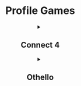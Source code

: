 <h1 align="center">Profile Games</h1>
<!-- CONNECT4 -->
<details align="center"><summary><h2>Connect 4</h2></summary>
<table align="center">
<tr></tr>
<tr><td>
<p align="center"><b>A game of Connect 4 played on GitHub.</b><br>🔴 Click on a column to make a move. It is currently Red's turn. 🔴</p><p>

| [COL 0](https://github.com/neealdon3/neealdon3/issues/new?title=Connect4:+0&body=Please+do+not+change+the+title.+Just+click+"Submit+new+issue".+You+do+not+need+to+do+anything+else.+%3AD) | [COL 1](https://github.com/neealdon3/neealdon3/issues/new?title=Connect4:+1&body=Please+do+not+change+the+title.+Just+click+"Submit+new+issue".+You+do+not+need+to+do+anything+else.+%3AD) | [COL 2](https://github.com/neealdon3/neealdon3/issues/new?title=Connect4:+2&body=Please+do+not+change+the+title.+Just+click+"Submit+new+issue".+You+do+not+need+to+do+anything+else.+%3AD) | [COL 3](https://github.com/neealdon3/neealdon3/issues/new?title=Connect4:+3&body=Please+do+not+change+the+title.+Just+click+"Submit+new+issue".+You+do+not+need+to+do+anything+else.+%3AD) | [COL 4](https://github.com/neealdon3/neealdon3/issues/new?title=Connect4:+4&body=Please+do+not+change+the+title.+Just+click+"Submit+new+issue".+You+do+not+need+to+do+anything+else.+%3AD) | [COL 5](https://github.com/neealdon3/neealdon3/issues/new?title=Connect4:+5&body=Please+do+not+change+the+title.+Just+click+"Submit+new+issue".+You+do+not+need+to+do+anything+else.+%3AD) | [COL 6](https://github.com/neealdon3/neealdon3/issues/new?title=Connect4:+6&body=Please+do+not+change+the+title.+Just+click+"Submit+new+issue".+You+do+not+need+to+do+anything+else.+%3AD) | [COL 7](https://github.com/neealdon3/neealdon3/issues/new?title=Connect4:+7&body=Please+do+not+change+the+title.+Just+click+"Submit+new+issue".+You+do+not+need+to+do+anything+else.+%3AD) |
| :-: | :-: | :-: | :-: | :-: | :-: | :-: | :-: |
| <img src="https://github.com/neealdon3/neealdon3/raw/master/games/common/blank.png" alt="blank" width="50px"> | <img src="https://github.com/neealdon3/neealdon3/raw/master/games/common/blank.png" alt="blank" width="50px"> | <img src="https://github.com/neealdon3/neealdon3/raw/master/games/common/blank.png" alt="blank" width="50px"> | <img src="https://github.com/neealdon3/neealdon3/raw/master/games/common/blank.png" alt="blank" width="50px"> | <img src="https://github.com/neealdon3/neealdon3/raw/master/games/common/blank.png" alt="blank" width="50px"> | <img src="https://github.com/neealdon3/neealdon3/raw/master/games/common/blank.png" alt="blank" width="50px"> | <img src="https://github.com/neealdon3/neealdon3/raw/master/games/common/blank.png" alt="blank" width="50px"> | <img src="https://github.com/neealdon3/neealdon3/raw/master/games/common/blank.png" alt="blank" width="50px"> |
| <img src="https://github.com/neealdon3/neealdon3/raw/master/games/common/blank.png" alt="blank" width="50px"> | <img src="https://github.com/neealdon3/neealdon3/raw/master/games/common/blank.png" alt="blank" width="50px"> | <img src="https://github.com/neealdon3/neealdon3/raw/master/games/common/blank.png" alt="blank" width="50px"> | <img src="https://github.com/neealdon3/neealdon3/raw/master/games/common/blank.png" alt="blank" width="50px"> | <img src="https://github.com/neealdon3/neealdon3/raw/master/games/common/blank.png" alt="blank" width="50px"> | <img src="https://github.com/neealdon3/neealdon3/raw/master/games/common/blank.png" alt="blank" width="50px"> | <img src="https://github.com/neealdon3/neealdon3/raw/master/games/common/blank.png" alt="blank" width="50px"> | <img src="https://github.com/neealdon3/neealdon3/raw/master/games/common/blank.png" alt="blank" width="50px"> |
| <img src="https://github.com/neealdon3/neealdon3/raw/master/games/common/blank.png" alt="blank" width="50px"> | <img src="https://github.com/neealdon3/neealdon3/raw/master/games/common/blank.png" alt="blank" width="50px"> | <img src="https://github.com/neealdon3/neealdon3/raw/master/games/common/blank.png" alt="blank" width="50px"> | <img src="https://github.com/neealdon3/neealdon3/raw/master/games/common/blank.png" alt="blank" width="50px"> | <img src="https://github.com/neealdon3/neealdon3/raw/master/games/common/blank.png" alt="blank" width="50px"> | <img src="https://github.com/neealdon3/neealdon3/raw/master/games/common/blank.png" alt="blank" width="50px"> | <img src="https://github.com/neealdon3/neealdon3/raw/master/games/common/blank.png" alt="blank" width="50px"> | <img src="https://github.com/neealdon3/neealdon3/raw/master/games/common/blank.png" alt="blank" width="50px"> |
| <img src="https://github.com/neealdon3/neealdon3/raw/master/games/common/blank.png" alt="blank" width="50px"> | <img src="https://github.com/neealdon3/neealdon3/raw/master/games/common/blank.png" alt="blank" width="50px"> | <img src="https://github.com/neealdon3/neealdon3/raw/master/games/common/blank.png" alt="blank" width="50px"> | <img src="https://github.com/neealdon3/neealdon3/raw/master/games/common/blank.png" alt="blank" width="50px"> | <img src="https://github.com/neealdon3/neealdon3/raw/master/games/common/blank.svg" alt="blank" width="50px"> | <img src="https://github.com/neealdon3/neealdon3/raw/master/games/common/blank.png" alt="blank" width="50px"> | <img src="https://github.com/neealdon3/neealdon3/raw/master/games/common/blank.png" alt="blank" width="50px"> | <img src="https://github.com/neealdon3/neealdon3/raw/master/games/common/blank.png" alt="blank" width="50px"> |
| <img src="https://github.com/neealdon3/neealdon3/raw/master/games/common/blank.png" alt="blank" width="50px"> | <img src="https://github.com/neealdon3/neealdon3/raw/master/games/common/blank.png" alt="blank" width="50px"> | <img src="https://github.com/neealdon3/neealdon3/raw/master/games/common/blank.png" alt="blank" width="50px"> | <img src="https://github.com/neealdon3/neealdon3/raw/master/games/common/blank.png" alt="blank" width="50px"> | <img src="https://github.com/neealdon3/neealdon3/raw/master/games/common/red.svg" alt="red" width="50px"> | <img src="https://github.com/neealdon3/neealdon3/raw/master/games/common/blank.png" alt="blank" width="50px"> | <img src="https://github.com/neealdon3/neealdon3/raw/master/games/common/blank.png" alt="blank" width="50px"> | <img src="https://github.com/neealdon3/neealdon3/raw/master/games/common/blank.png" alt="blank" width="50px"> |
| <img src="https://github.com/neealdon3/neealdon3/raw/master/games/common/blank.png" alt="blank" width="50px"> | <img src="https://github.com/neealdon3/neealdon3/raw/master/games/common/blank.png" alt="blank" width="50px"> | <img src="https://github.com/neealdon3/neealdon3/raw/master/games/common/blank.png" alt="blank" width="50px"> | <img src="https://github.com/neealdon3/neealdon3/raw/master/games/common/blank.svg" alt="blank" width="50px"> | <img src="https://github.com/neealdon3/neealdon3/raw/master/games/common/blank.png" alt="blank" width="50px"> | <img src="https://github.com/neealdon3/neealdon3/raw/master/games/common/blank.png" alt="blank" width="50px"> | <img src="https://github.com/neealdon3/neealdon3/raw/master/games/common/blank.png" alt="blank" width="50px"> | <img src="https://github.com/neealdon3/neealdon3/raw/master/games/common/blank.png" alt="blank" width="50px"> |


<details align="left"><summary><h3>History of moves for this game</h3></summary>

| Move | User |
| :-: | :-: |
| 🟡 Column 4 | [ @oSumAtrIX](https://github.com/oSumAtrIX) |
| 🔴 Column 4 | [ @neealdon3](https://github.com/neealdon3) |
| 🟡 Column 3 | [ @neealdon3](https://github.com/neealdon3) |
| 🔴 Column 4 | [ @neealdon3](https://github.com/neealdon3) |

</details>

<details align="left"><summary><h3>Top 10 most active players</h3></summary>

| Moves | User |
| :-: | :-: |
| 29 | [ @neealdon3](https://github.com/neealdon3) |
| 1 | [ @lluminate](https://github.com/lluminate) |
| 1 | [ @PHANTOMGOD2OP](https://github.com/PHANTOMGOD2OP) |
| 1 | [ @oSumAtrIX](https://github.com/oSumAtrIX) |

</details>

<details align="left"><summary><h3>Stats</h3></summary>

| Stat | Value |
| :-: | :-: |
| Red Wins | 1 |
| blank Wins | 1 |
| Average Time per Game | 6 Days, 9 Hours, 47 Minutes, 56 Seconds |
| Average Moves per Game | 13.5 |

</details>
</td></tr>
</table>
</details>
<!-- CONNECT4 -->
<!-- OTHELLO -->
<details align="center"><summary><h2>Othello</h2></summary>
<table align="center">
<tr></tr>
<tr><td>
<p align="center"><b>A game of Othello played on GitHub.</b><br>Click on a white dot to make your move.<br>Blue has 11 pieces. Green has 8 pieces.<br>🟢 It is currently Green's turn. 🟢</p><p>

|  | A | B | C | D | E | F | G | H |
| :-: | :-: | :-: | :-: | :-: | :-: | :-: | :-: | :-: |
| 0 | <img src="https://github.com/neealdon3/neealdon3/raw/master/games/common/blank.png" alt="blank" width="50px"> | <img src="https://github.com/neealdon3/neealdon3/raw/master/games/common/blank.png" alt="blank" width="50px"> | <img src="https://github.com/neealdon3/neealdon3/raw/master/games/common/blank.png" alt="blank" width="50px"> | <img src="https://github.com/neealdon3/neealdon3/raw/master/games/common/blank.png" alt="blank" width="50px"> | <a href='https://github.com/neealdon3/neealdon3/issues/new?title=Othello:+E0&body=Please+do+not+change+the+title.+Just+click+"Submit+new+issue".+You+do+not+need+to+do+anything+else.+%3AD'><img src='https://github.com/neealdon3/neealdon3/raw/master/games/othello_data/marker.svg' alt='marker' width='50px'></a> | <a href='https://github.com/neealdon3/neealdon3/issues/new?title=Othello:+F0&body=Please+do+not+change+the+title.+Just+click+"Submit+new+issue".+You+do+not+need+to+do+anything+else.+%3AD'><img src='https://github.com/neealdon3/neealdon3/raw/master/games/othello_data/marker.svg' alt='marker' width='50px'></a> | <img src="https://github.com/neealdon3/neealdon3/raw/master/games/common/blank.png" alt="blank" width="50px"> | <img src="https://github.com/neealdon3/neealdon3/raw/master/games/common/blank.png" alt="blank" width="50px"> |
| 1 | <img src="https://github.com/neealdon3/neealdon3/raw/master/games/common/blank.png" alt="blank" width="50px"> | <img src="https://github.com/neealdon3/neealdon3/raw/master/games/common/blank.png" alt="blank" width="50px"> | <img src="https://github.com/neealdon3/neealdon3/raw/master/games/common/blank.png" alt="blank" width="50px"> | <img src="https://github.com/neealdon3/neealdon3/raw/master/games/othello_data/green.svg" alt="green" width="50px"> | <img src="https://github.com/neealdon3/neealdon3/raw/master/games/othello_data/blue.svg" alt="blue" width="50px"> | <a href='https://github.com/neealdon3/neealdon3/issues/new?title=Othello:+F1&body=Please+do+not+change+the+title.+Just+click+"Submit+new+issue".+You+do+not+need+to+do+anything+else.+%3AD'><img src='https://github.com/neealdon3/neealdon3/raw/master/games/othello_data/marker.svg' alt='marker' width='50px'></a> | <img src="https://github.com/neealdon3/neealdon3/raw/master/games/common/blank.png" alt="blank" width="50px"> | <img src="https://github.com/neealdon3/neealdon3/raw/master/games/common/blank.png" alt="blank" width="50px"> |
| 2 | <img src="https://github.com/neealdon3/neealdon3/raw/master/games/common/blank.png" alt="blank" width="50px"> | <img src="https://github.com/neealdon3/neealdon3/raw/master/games/common/blank.png" alt="blank" width="50px"> | <img src="https://github.com/neealdon3/neealdon3/raw/master/games/common/blank.png" alt="blank" width="50px"> | <img src="https://github.com/neealdon3/neealdon3/raw/master/games/othello_data/green.svg" alt="green" width="50px"> | <img src="https://github.com/neealdon3/neealdon3/raw/master/games/othello_data/blue.svg" alt="blue" width="50px"> | <a href='https://github.com/neealdon3/neealdon3/issues/new?title=Othello:+F2&body=Please+do+not+change+the+title.+Just+click+"Submit+new+issue".+You+do+not+need+to+do+anything+else.+%3AD'><img src='https://github.com/neealdon3/neealdon3/raw/master/games/othello_data/marker.svg' alt='marker' width='50px'></a> | <img src="https://github.com/neealdon3/neealdon3/raw/master/games/common/blank.png" alt="blank" width="50px"> | <img src="https://github.com/neealdon3/neealdon3/raw/master/games/common/blank.png" alt="blank" width="50px"> |
| 3 | <img src="https://github.com/neealdon3/neealdon3/raw/master/games/common/blank.png" alt="blank" width="50px"> | <a href='https://github.com/neealdon3/neealdon3/issues/new?title=Othello:+B3&body=Please+do+not+change+the+title.+Just+click+"Submit+new+issue".+You+do+not+need+to+do+anything+else.+%3AD'><img src='https://github.com/neealdon3/neealdon3/raw/master/games/othello_data/marker.svg' alt='marker' width='50px'></a> | <img src="https://github.com/neealdon3/neealdon3/raw/master/games/othello_data/green.svg" alt="green" width="50px"> | <img src="https://github.com/neealdon3/neealdon3/raw/master/games/othello_data/green.svg" alt="green" width="50px"> | <img src="https://github.com/neealdon3/neealdon3/raw/master/games/othello_data/blue.svg" alt="blue" width="50px"> | <img src="https://github.com/neealdon3/neealdon3/raw/master/games/othello_data/blue.svg" alt="blue" width="50px"> | <a href='https://github.com/neealdon3/neealdon3/issues/new?title=Othello:+G3&body=Please+do+not+change+the+title.+Just+click+"Submit+new+issue".+You+do+not+need+to+do+anything+else.+%3AD'><img src='https://github.com/neealdon3/neealdon3/raw/master/games/othello_data/marker.svg' alt='marker' width='50px'></a> | <img src="https://github.com/neealdon3/neealdon3/raw/master/games/common/blank.png" alt="blank" width="50px"> |
| 4 | <img src="https://github.com/neealdon3/neealdon3/raw/master/games/common/blank.png" alt="blank" width="50px"> | <a href='https://github.com/neealdon3/neealdon3/issues/new?title=Othello:+B4&body=Please+do+not+change+the+title.+Just+click+"Submit+new+issue".+You+do+not+need+to+do+anything+else.+%3AD'><img src='https://github.com/neealdon3/neealdon3/raw/master/games/othello_data/marker.svg' alt='marker' width='50px'></a> | <img src="https://github.com/neealdon3/neealdon3/raw/master/games/othello_data/blue.svg" alt="blue" width="50px"> | <img src="https://github.com/neealdon3/neealdon3/raw/master/games/othello_data/green.svg" alt="green" width="50px"> | <img src="https://github.com/neealdon3/neealdon3/raw/master/games/othello_data/blue.svg" alt="blue" width="50px"> | <a href='https://github.com/neealdon3/neealdon3/issues/new?title=Othello:+F4&body=Please+do+not+change+the+title.+Just+click+"Submit+new+issue".+You+do+not+need+to+do+anything+else.+%3AD'><img src='https://github.com/neealdon3/neealdon3/raw/master/games/othello_data/marker.svg' alt='marker' width='50px'></a> | <a href='https://github.com/neealdon3/neealdon3/issues/new?title=Othello:+G4&body=Please+do+not+change+the+title.+Just+click+"Submit+new+issue".+You+do+not+need+to+do+anything+else.+%3AD'><img src='https://github.com/neealdon3/neealdon3/raw/master/games/othello_data/marker.svg' alt='marker' width='50px'></a> | <img src="https://github.com/neealdon3/neealdon3/raw/master/games/common/blank.png" alt="blank" width="50px"> |
| 5 | <a href='https://github.com/neealdon3/neealdon3/issues/new?title=Othello:+A5&body=Please+do+not+change+the+title.+Just+click+"Submit+new+issue".+You+do+not+need+to+do+anything+else.+%3AD'><img src='https://github.com/neealdon3/neealdon3/raw/master/games/othello_data/marker.svg' alt='marker' width='50px'></a> | <img src="https://github.com/neealdon3/neealdon3/raw/master/games/othello_data/blue.svg" alt="blue" width="50px"> | <img src="https://github.com/neealdon3/neealdon3/raw/master/games/othello_data/green.svg" alt="green" width="50px"> | <img src="https://github.com/neealdon3/neealdon3/raw/master/games/othello_data/blue.svg" alt="blue" width="50px"> | <img src="https://github.com/neealdon3/neealdon3/raw/master/games/othello_data/blue.svg" alt="blue" width="50px"> | <img src="https://github.com/neealdon3/neealdon3/raw/master/games/othello_data/blue.svg" alt="blue" width="50px"> | <a href='https://github.com/neealdon3/neealdon3/issues/new?title=Othello:+G5&body=Please+do+not+change+the+title.+Just+click+"Submit+new+issue".+You+do+not+need+to+do+anything+else.+%3AD'><img src='https://github.com/neealdon3/neealdon3/raw/master/games/othello_data/marker.svg' alt='marker' width='50px'></a> | <img src="https://github.com/neealdon3/neealdon3/raw/master/games/common/blank.png" alt="blank" width="50px"> |
| 6 | <a href='https://github.com/neealdon3/neealdon3/issues/new?title=Othello:+A6&body=Please+do+not+change+the+title.+Just+click+"Submit+new+issue".+You+do+not+need+to+do+anything+else.+%3AD'><img src='https://github.com/neealdon3/neealdon3/raw/master/games/othello_data/marker.svg' alt='marker' width='50px'></a> | <img src="https://github.com/neealdon3/neealdon3/raw/master/games/othello_data/green.svg" alt="green" width="50px"> | <img src="https://github.com/neealdon3/neealdon3/raw/master/games/othello_data/blue.svg" alt="blue" width="50px"> | <a href='https://github.com/neealdon3/neealdon3/issues/new?title=Othello:+D6&body=Please+do+not+change+the+title.+Just+click+"Submit+new+issue".+You+do+not+need+to+do+anything+else.+%3AD'><img src='https://github.com/neealdon3/neealdon3/raw/master/games/othello_data/marker.svg' alt='marker' width='50px'></a> | <img src="https://github.com/neealdon3/neealdon3/raw/master/games/othello_data/green.svg" alt="green" width="50px"> | <a href='https://github.com/neealdon3/neealdon3/issues/new?title=Othello:+F6&body=Please+do+not+change+the+title.+Just+click+"Submit+new+issue".+You+do+not+need+to+do+anything+else.+%3AD'><img src='https://github.com/neealdon3/neealdon3/raw/master/games/othello_data/marker.svg' alt='marker' width='50px'></a> | <a href='https://github.com/neealdon3/neealdon3/issues/new?title=Othello:+G6&body=Please+do+not+change+the+title.+Just+click+"Submit+new+issue".+You+do+not+need+to+do+anything+else.+%3AD'><img src='https://github.com/neealdon3/neealdon3/raw/master/games/othello_data/marker.svg' alt='marker' width='50px'></a> | <img src="https://github.com/neealdon3/neealdon3/raw/master/games/common/blank.png" alt="blank" width="50px"> |
| 7 | <img src="https://github.com/neealdon3/neealdon3/raw/master/games/common/blank.png" alt="blank" width="50px"> | <img src="https://github.com/neealdon3/neealdon3/raw/master/games/common/blank.png" alt="blank" width="50px"> | <a href='https://github.com/neealdon3/neealdon3/issues/new?title=Othello:+C7&body=Please+do+not+change+the+title.+Just+click+"Submit+new+issue".+You+do+not+need+to+do+anything+else.+%3AD'><img src='https://github.com/neealdon3/neealdon3/raw/master/games/othello_data/marker.svg' alt='marker' width='50px'></a> | <img src="https://github.com/neealdon3/neealdon3/raw/master/games/common/blank.png" alt="blank" width="50px"> | <img src="https://github.com/neealdon3/neealdon3/raw/master/games/common/blank.png" alt="blank" width="50px"> | <img src="https://github.com/neealdon3/neealdon3/raw/master/games/common/blank.png" alt="blank" width="50px"> | <img src="https://github.com/neealdon3/neealdon3/raw/master/games/common/blank.png" alt="blank" width="50px"> | <img src="https://github.com/neealdon3/neealdon3/raw/master/games/common/blank.png" alt="blank" width="50px"> |


<details align="left"><summary><h3>History of moves for this game</h3></summary>

| Move | User |
| :-: | :-: |
| 🔵 E1 | [ @neealdon3](https://github.com/neealdon3) |
| 🟢 B6 | [ @neealdon3](https://github.com/neealdon3) |
| 🔵 F5 | [ @neealdon3](https://github.com/neealdon3) |
| 🟢 D1 | [ @neealdon3](https://github.com/neealdon3) |
| 🔵 B5 | [ @neealdon3](https://github.com/neealdon3) |
| 🟢 E6 | [ @neealdon3](https://github.com/neealdon3) |
| 🔵 D2 | [ @neealdon3](https://github.com/neealdon3) |
| 🟢 E2 | [ @neealdon3](https://github.com/neealdon3) |
| 🔵 C6 | [ @neealdon3](https://github.com/neealdon3) |
| 🟢 C3 | [ @neealdon3](https://github.com/neealdon3) |
| 🔵 F3 | [ @neealdon3](https://github.com/neealdon3) |
| 🟢 E5 | [ @neealdon3](https://github.com/neealdon3) |
| 🔵 D5 | [ @neealdon3](https://github.com/neealdon3) |
| 🟢 C5 | [ @neealdon3](https://github.com/neealdon3) |
| 🔵 C4 | [ @neealdon3](https://github.com/neealdon3) |

</details>

<details align="left"><summary><h3>Top 10 most active players</h3></summary>

| Moves | User |
| :-: | :-: |
| 15 | [ @neealdon3](https://github.com/neealdon3) |

</details>

<details align="left"><summary><h3>Stats</h3></summary>

| Stat | Value |
| :-: | :-: |
| Blue Wins | 0 |
| Green Wins | 0 |

</details>
</td></tr>
</table>
</details>
